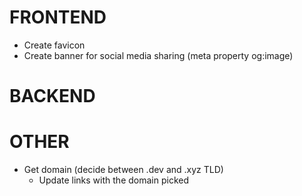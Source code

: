 # FRONTEND
- Create favicon
- Create banner for social media sharing (meta property og:image)

# BACKEND

# OTHER
- Get domain (decide between .dev and .xyz TLD)
  - Update links with the domain picked
